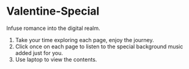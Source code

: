 # Valentine-Special
Infuse romance into the digital realm.

1. Take your time exploring each page, enjoy the journey.
2. Click once on each page to listen to the special background music added just for you.
3. Use laptop to view the contents.
